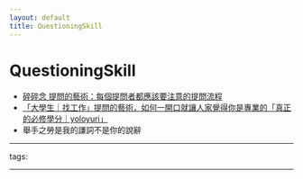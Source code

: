 ```yaml
---
layout: default
title: QuestioningSkill
---
```


# QuestioningSkill

* [碎碎念 提問的藝術：每個提問者都應該要注意的提問流程](https://blog.brownsugar.tw/the-art-of-asking/)
* [「大學生｜找工作」提問的藝術，如何一開口就讓人家覺得你是專業的「真正的必修學分｜yoloyuri」](https://youtu.be/au1-PNcJ2Oc)
* 舉手之勞是我的謙詞不是你的說辭


---
tags:



---
